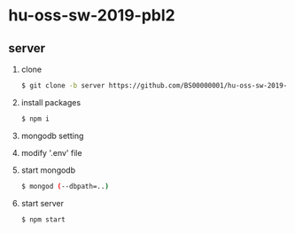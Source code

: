 # hu-oss-sw-2019-pbl2
## server
1. clone
	```bash
	$ git clone -b server https://github.com/BS00000001/hu-oss-sw-2019-pbl2
	```
2. install packages
	```bash
	$ npm i
	```
3. mongodb setting
4. modify '.env' file
5. start mongodb
	```bash
	$ mongod (--dbpath=..)
	```
6. start server

	```bash
	$ npm start
	```